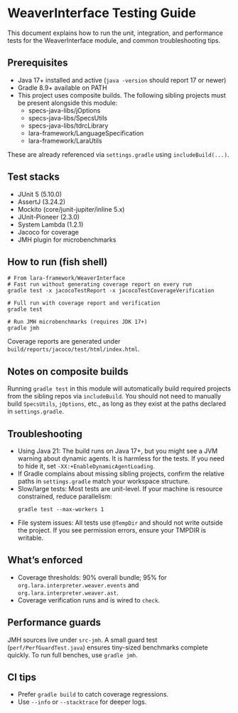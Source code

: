 # WeaverInterface Testing Guide

This document explains how to run the unit, integration, and performance tests for the WeaverInterface module, and common troubleshooting tips.

## Prerequisites
- Java 17+ installed and active (`java -version` should report 17 or newer)
- Gradle 8.9+ available on PATH
- This project uses composite builds. The following sibling projects must be present alongside this module:
  - specs-java-libs/jOptions
  - specs-java-libs/SpecsUtils
  - specs-java-libs/tdrcLibrary
  - lara-framework/LanguageSpecification
  - lara-framework/LaraUtils

These are already referenced via `settings.gradle` using `includeBuild(...)`.

## Test stacks
- JUnit 5 (5.10.0)
- AssertJ (3.24.2)
- Mockito (core/junit-jupiter/inline 5.x)
- JUnit-Pioneer (2.3.0)
- System Lambda (1.2.1)
- Jacoco for coverage
- JMH plugin for microbenchmarks

## How to run (fish shell)
```fish
# From lara-framework/WeaverInterface
# Fast run without generating coverage report on every run
gradle test -x jacocoTestReport -x jacocoTestCoverageVerification

# Full run with coverage report and verification
gradle test

# Run JMH microbenchmarks (requires JDK 17+)
gradle jmh
```

Coverage reports are generated under `build/reports/jacoco/test/html/index.html`.

## Notes on composite builds
Running `gradle test` in this module will automatically build required projects from the sibling repos via `includeBuild`. You should not need to manually build `SpecsUtils`, `jOptions`, etc., as long as they exist at the paths declared in `settings.gradle`.

## Troubleshooting
- Using Java 21: The build runs on Java 17+, but you might see a JVM warning about dynamic agents. It is harmless for the tests. If you need to hide it, set `-XX:+EnableDynamicAgentLoading`.
- If Gradle complains about missing sibling projects, confirm the relative paths in `settings.gradle` match your workspace structure.
- Slow/large tests: Most tests are unit-level. If your machine is resource constrained, reduce parallelism:
  ```fish
  gradle test --max-workers 1
  ```
- File system issues: All tests use `@TempDir` and should not write outside the project. If you see permission errors, ensure your TMPDIR is writable.

## What’s enforced
- Coverage thresholds: 90% overall bundle; 95% for `org.lara.interpreter.weaver.events` and `org.lara.interpreter.weaver.ast`.
- Coverage verification runs and is wired to `check`.

## Performance guards
JMH sources live under `src-jmh`. A small guard test (`perf/PerfGuardTest.java`) ensures tiny-sized benchmarks complete quickly. To run full benches, use `gradle jmh`.

## CI tips
- Prefer `gradle build` to catch coverage regressions.
- Use `--info` or `--stacktrace` for deeper logs.
